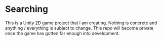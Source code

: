 # Searching

This is a Unity 2D game project that I am creating. Nothing is concrete and anything / everything is subject to change. This repo will become private once the game has gotten far enough into development.